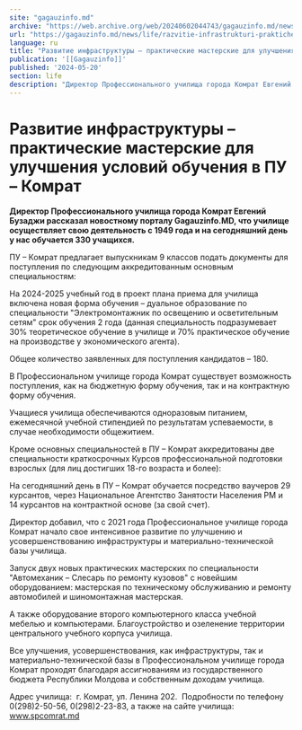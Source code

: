 ```yaml
---
site: "gagauzinfo.md"
archive: "https://web.archive.org/web/20240602044743/gagauzinfo.md/news/life/razvitie-infrastrukturi-prakticheskie-masterskie-dlya-uluchsheniya-uslovii-obucheniya-v-pu-komrat"
url: "https://gagauzinfo.md/news/life/razvitie-infrastrukturi-prakticheskie-masterskie-dlya-uluchsheniya-uslovii-obucheniya-v-pu-komrat"
language: ru
title: "Развитие инфраструктуры – практические мастерские для улучшения условий обучения в ПУ – Комрат"
publication: '[[Gagauzinfo]]'
published: '2024-05-20'
section: life
description: "Директор Профессионального училища города Комрат Евгений Бузаджи рассказал новостному порталу Gagauzinfo.MD, что училище осуществляет свою деятельность с 1949 года и на сегодняшний день у нас обучается 330 учащихся."
---
```


# Развитие инфраструктуры – практические мастерские для улучшения условий обучения в ПУ – Комрат

**Директор Профессионального училища города Комрат Евгений Бузаджи рассказал новостному порталу Gagauzinfo.MD, что училище осуществляет свою деятельность с 1949 года и на сегодняшний день у нас обучается 330 учащихся.**

ПУ – Комрат предлагает выпускникам 9 классов подать документы для поступления по следующим аккредитованным основным специальностям:

На 2024-2025 учебный год в проект плана приема для училища включена новая форма обучения – дуальное образование по специальности "Электромонтажник по освещению и осветительным сетям" срок обучения 2 года (данная специальность подразумевает 30% теоретическое обучение в училище и 70% практическое обучение на производстве у экономического агента).

Общее количество заявленных для поступления кандидатов – 180.

В Профессиональном училище города Комрат существует возможность поступления, как на бюджетную форму обучения, так и на контрактную форму обучения.

Учащиеся училища обеспечиваются одноразовым питанием, ежемесячной учебной стипендией по результатам успеваемости, в случае необходимости общежитием.

Кроме основных специальностей в ПУ – Комрат аккредитованы две специальности краткосрочных Курсов профессиональной подготовки взрослых (для лиц достигших 18-го возраста и более):

На сегодняшний день в ПУ – Комрат обучается посредство ваучеров 29 курсантов, через Национальное Агентство Занятости Населения РМ и 14 курсантов на контрактной основе (за свой счет).

Директор добавил, что с 2021 года Профессиональное училище города Комрат начало свое интенсивное развитие по улучшению и усовершенствованию инфраструктуры и материально-технической базы училища.

Запуск двух новых практических мастерских по специальности "Автомеханик – Слесарь по ремонту кузовов" с новейшим оборудованием: мастерская по техническому обслуживанию и ремонту автомобилей и шиномонтажная мастерская.

А также оборудование второго компьютерного класса учебной мебелью и компьютерами. Благоустройство и озеленение территории центрального учебного корпуса училища.

Все улучшения, усовершенствования, как инфраструктуры, так и материально-технической базы в Профессиональном училище города Комрат проходят благодаря ассигнованиям из государственного бюджета Республики Молдова и собственным доходам училища.

Адрес училища: 
г. Комрат, ул. Ленина 202. 
Подробности по телефону 0(298)2-50-56, 0(298)2-23-83, а также на сайте училища: www.spcomrat.md